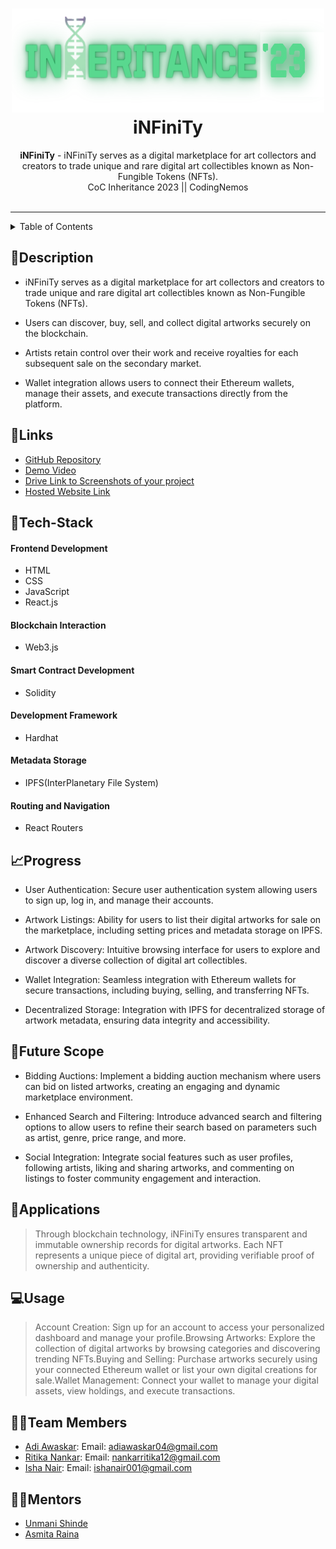 <h1 align="center">
  <a href="https://github.com/CommunityOfCoders/Inheritance-2023">
    <img src="./Untitled.png" alt="CoC Inheritance 2023" width="500" height="166">
      </a>
  <br>
  iNFiniTy
</h1>
<div align="center">
   <strong>iNFiniTy</strong> - iNFiniTy serves as a digital marketplace for art collectors and creators to trade unique and rare digital art collectibles known as Non-Fungible Tokens (NFTs).<br>
  CoC Inheritance 2023 || CodingNemos <br> <br>
</div>
<hr>

<details>
<summary>Table of Contents</summary>

- [Description](#description)
- [Links](#links)
- [Tech Stack](#tech-stack)
- [Progress](#progress)
- [Future Scope](#future-scope)
- [Applications](#applications)
- [Project Setup](#project-setup)
- [Usage](#usage)
- [Team Members](#team-members)
- [Mentors](#mentors)
- [Screenshots](#screenshots)

</details>

## 📝Description

- iNFiniTy serves as a digital marketplace for art collectors and creators to trade unique and rare digital art collectibles known as Non-Fungible Tokens (NFTs).

- Users can discover, buy, sell, and collect digital artworks securely on the blockchain.

- Artists retain control over their work and receive royalties for each subsequent sale on the secondary market.

- Wallet integration allows users to connect their Ethereum wallets, manage their assets, and execute transactions directly from the platform.

## 🔗Links

- [GitHub Repository](https://github.com/Ritika128/CodingNemos)
- [Demo Video]()
- [Drive Link to Screenshots of your project]()
- [Hosted Website Link]()


## 🤖Tech-Stack

#### Frontend Development
- HTML
- CSS
- JavaScript
- React.js

#### Blockchain Interaction
- Web3.js

#### Smart Contract Development
- Solidity

#### Development Framework
- Hardhat

#### Metadata Storage
- IPFS(InterPlanetary File System)

#### Routing and Navigation
- React Routers

## 📈Progress

- User Authentication: Secure user authentication system allowing users to sign up, log in, and manage their accounts.

- Artwork Listings: Ability for users to list their digital artworks for sale on the marketplace, including setting prices and metadata storage on IPFS.

- Artwork Discovery: Intuitive browsing interface for users to explore and discover a diverse collection of digital art collectibles.

- Wallet Integration: Seamless integration with Ethereum wallets for secure transactions, including buying, selling, and transferring NFTs.

- Decentralized Storage: Integration with IPFS for decentralized storage of artwork metadata, ensuring data integrity and accessibility.



## 🔮Future Scope

- Bidding Auctions: Implement a bidding auction mechanism where users can bid on listed artworks, creating an engaging and dynamic marketplace environment.

- Enhanced Search and Filtering: Introduce advanced search and filtering options to allow users to refine their search based on parameters such as artist, genre, price range, and more.

- Social Integration: Integrate social features such as user profiles, following artists, liking and sharing artworks, and commenting on listings to foster community engagement and interaction.

## 💸Applications

>Through blockchain technology, iNFiniTy ensures transparent and immutable ownership records for digital artworks.
Each NFT represents a unique piece of digital art, providing verifiable proof of ownership and authenticity.


## 💻Usage

>Account Creation: Sign up for an account to access your personalized dashboard and manage your profile.Browsing Artworks: Explore the collection of digital artworks by browsing categories and discovering trending NFTs.Buying and Selling: Purchase artworks securely using your connected Ethereum wallet or list your own digital creations for sale.Wallet Management: Connect your wallet to manage your digital assets, view holdings, and execute transactions.

## 👨‍💻Team Members

- [Adi Awaskar](https://github.com/adiawaskar): Email: adiawaskar04@gmail.com
- [Ritika Nankar](https://github.com/Ritika128): Email: nankarritika12@gmail.com
- [Isha Nair](https://github.com/IshaNair09): Email: ishanair001@gmail.com

## 👨‍🏫Mentors

- [Unmani Shinde](https://github.com/unmani-shinde)
- [Asmita Raina](https://github.com/AsmitaRaina)

